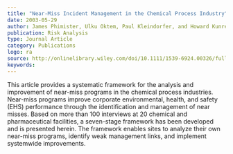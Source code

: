 ```yaml
---
title: "Near-Miss Incident Management in the Chemical Process Industry"
date: 2003-05-29
author: James Phimister, Ulku Oktem, Paul Kleindorfer, and Howard Kunreuther
publication: Risk Analysis
type: Journal Article
category: Publications
logo: ra
source: http://onlinelibrary.wiley.com/doi/10.1111/1539-6924.00326/full
keywords:
---
```


This article provides a systematic framework for the analysis and improvement of near-miss programs in the chemical process industries. Near-miss programs improve corporate environmental, health, and safety (EHS) performance through the identification and management of near misses. Based on more than 100 interviews at 20 chemical and pharmaceutical facilities, a seven-stage framework has been developed and is presented herein. The framework enables sites to analyze their own near-miss programs, identify weak management links, and implement systemwide improvements.



